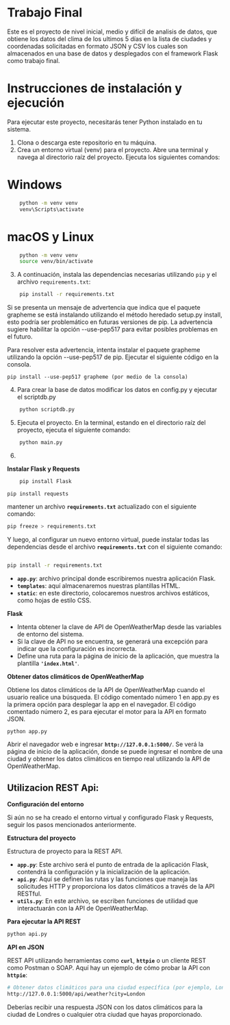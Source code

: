 # Trabajo Final

Este es el proyecto de nivel inicial, medio y difícil de analisis de datos, que obtiene 
los datos del clima de los ultimos 5 días en la lista de ciudades y 
coordenadas solicitadas en formato JSON y CSV los cuales son almacenados en una base de datos y desplegados con el framework Flask como trabajo final. 

# Instrucciones de instalación y ejecución

Para ejecutar este proyecto, necesitarás tener Python instalado en tu sistema.
1. Clona o descarga este repositorio en tu máquina.
2. Crea un entorno virtual (venv) para el proyecto. Abre una terminal y navega 
al directorio raíz del proyecto. Ejecuta los siguientes comandos:

# Windows
```bash
    python -m venv venv
    venv\Scripts\activate
```
# macOS y Linux
```bash
    python -m venv venv
    source venv/bin/activate
```
3. A continuación, instala las dependencias necesarias utilizando `pip` y el archivo `requirements.txt`:
```bash
    pip install -r requirements.txt
```
Si se presenta un mensaje de advertencia que indica que el paquete grapheme se está instalando utilizando el método heredado setup.py install, esto podría ser problemático en futuras versiones de pip.
La advertencia sugiere habilitar la opción --use-pep517 para evitar posibles problemas en el futuro.

Para resolver esta advertencia, intenta instalar el paquete grapheme utilizando la opción --use-pep517 de pip. Ejecutar el siguiente código en la consola.

```Copy code
pip install --use-pep517 grapheme (por medio de la consola)
```

4. Para crear la base de datos modificar los datos en config.py y ejecutar el scriptdb.py
```bash
    python scriptdb.py
```

5. Ejecuta el proyecto. En la terminal, estando en el directorio raíz del proyecto, ejecuta el siguiente comando:
```bash
    python main.py
```

6. 
**Instalar Flask y Requests**

```bash
    pip install Flask
```
```
pip install requests
```

mantener un archivo **`requirements.txt`** actualizado con el siguiente comando:

```bash
pip freeze > requirements.txt
```

Y luego, al configurar un nuevo entorno virtual, puede instalar todas las dependencias desde el archivo **`requirements.txt`** con el siguiente comando:

```bash

pip install -r requirements.txt
```
- **`app.py`**: archivo principal donde escribiremos nuestra aplicación Flask.
- **`templates`**: aquí almacenaremos nuestras plantillas HTML.
- **`static`**: en este directorio, colocaremos nuestros archivos estáticos, como hojas de estilo CSS.

**Flask**

- Intenta obtener la clave de API de OpenWeatherMap desde las variables de entorno del sistema.
- Si la clave de API no se encuentra, se generará una excepción para indicar que la configuración es incorrecta.
- Define una ruta para la página de inicio de la aplicación, que muestra la plantilla **`'index.html'`**.

**Obtener datos climáticos de OpenWeatherMap**

Obtiene los datos climáticos de la API de OpenWeatherMap cuando el usuario realice una búsqueda.
El código comentado número 1 en app.py es la primera opción para desplegar la app en el navegador. El código comentado número 2, es para ejecutar el motor para la API en formato JSON.

```bash
python app.py
```

Abrir el navegador web e ingresar **`http://127.0.0.1:5000/`**. Se verá la página de inicio de la aplicación, donde se puede ingresar el nombre de una ciudad y obtener los datos climáticos en tiempo real utilizando la API de OpenWeatherMap.

## Utilizacion REST Api:

**Configuración del entorno**

Si aún no se ha creado el entorno virtual y configurado Flask y Requests, seguir los pasos mencionados anteriormente.

**Estructura del proyecto**

Estructura de proyecto para la REST API.

- **`app.py`**: Este archivo será el punto de entrada de la aplicación Flask, contendrá la configuración y la inicialización de la aplicación.
- **`api.py`**: Aquí se definen las rutas y las funciones que maneja las solicitudes HTTP y proporciona los datos climáticos a través de la API RESTful.
- **`utils.py`**: En este archivo, se escriben funciones de utilidad que interactuarán con la API de OpenWeatherMap.

**Para ejecutar la API REST**

```bash
python api.py
```

**API en JSON**

REST API utilizando herramientas como **`curl`**, **`httpie`** o un cliente REST como Postman o SOAP. Aquí hay un ejemplo de cómo probar la API con **`httpie`**:

```bash
# Obtener datos climáticos para una ciudad específica (por ejemplo, Londres)
http://127.0.0.1:5000/api/weather?city=London
```

Deberías recibir una respuesta JSON con los datos climáticos para la ciudad de Londres o cualquier otra ciudad que hayas proporcionado.
